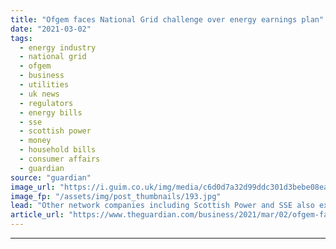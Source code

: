 ```yaml
---
title: "Ofgem faces National Grid challenge over energy earnings plan"
date: "2021-03-02"
tags: 
  - energy industry
  - national grid
  - ofgem
  - business
  - utilities
  - uk news
  - regulators
  - energy bills
  - sse
  - scottish power
  - money
  - household bills
  - consumer affairs
  - guardian
source: "guardian"
image_url: "https://i.guim.co.uk/img/media/c6d0d7a32d99ddc301d3bebe08ea6b144850fd46/0_34_3500_2102/master/3500.jpg?width=460&quality=85&auto=format&fit=max&s=6ca22b055500342de449ac9b216c0c89"
image_fp: "/assets/img/post_thumbnails/193.jpg"
lead: "Other network companies including Scottish Power and SSE also expected to take on regulatorNational Grid has ignited an industry rebellion against the energy regulator by taking Ofgem’s plan to cut energy network company earnings to the competition w..."
article_url: "https://www.theguardian.com/business/2021/mar/02/ofgem-faces-national-grid-challenge-over-energy-earnings-plan"
---
```


---
